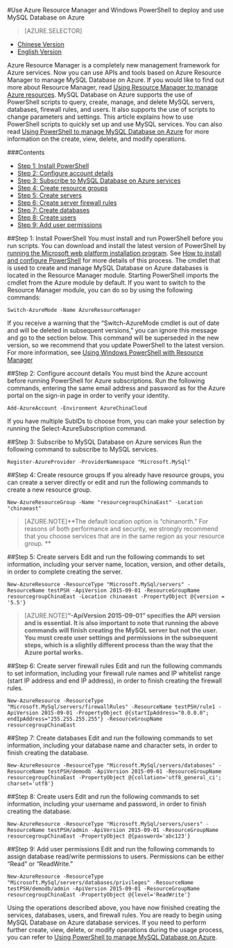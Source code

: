 <properties linkid="" urlDisplayName="" pageTitle="Use Azure Resource Manager and PowerShell to deploy and use MySQL Database on Azure – Microsoft Azure cloud" metakeywords="Azure Cloud, technical documentation, documents and resources, MySQL, database, beginner’s guide, Azure MySQL, MySQL PaaS, Azure MySQL PaaS, Azure MySQL Service, Azure RDS" description="This article explains how to use Azure PowerShell scripts to quickly set up and use MySQL services." metaCanonical="" services="MySQL" documentationCenter="Services" title="" authors="sofia" solutions="" manager="" editor="" />

<tags ms.service="mysql" ms.date="" wacn.date="12/28/2015"/>

#Use Azure Resource Manager and Windows PowerShell to deploy and use MySQL Database on Azure
> [AZURE.SELECTOR]
- [Chinese Version](/documentation/articles/mysql-database-etoe-powershell)
- [English Version](/documentation/articles/mysql-database-enus-etoe-powershell)

Azure Resource Manager is a completely new management framework for Azure services. Now you can use APIs and tools based on Azure Resource Manager to manage MySQL Database on Azure. If you would like to find out more about Resource Manager, read [Using Resource Manager to manage Azure resources](/documentation/articles/azure-preview-portal-using-resource-groups). MySQL Database on Azure supports the use of PowerShell scripts to query, create, manage, and delete MySQL servers, databases, firewall rules, and users. It also supports the use of scripts to change parameters and settings. This article explains how to use PowerShell scripts to quickly set up and use MySQL services. You can also read [Using PowerShell to manage MySQL Database on Azure](/documentation/articles/mysql-database-commandlines) for more information on the create, view, delete, and modify operations.

###Contents
- [Step 1: Install PowerShell](#step1)
- [Step 2: Configure account details](#step2)
- [Step 3: Subscribe to MySQL Database on Azure services](#step3)
- [Step 4: Create resource groups](#step4)
- [Step 5: Create servers](#step5)
- [Step 6: Create server firewall rules](#step6)
- [Step 7: Create databases](#step7)
- [Step 8: Create users](#step8)
- [Step 9: Add user permissions](#step9)

##<a id="step1"></a>Step 1: Install PowerShell
You must install and run PowerShell before you run scripts. You can download and install the latest version of PowerShell by [running the Microsoft web platform installation program](http://go.microsoft.com/fwlink/p/?linkid=320376&clcid=0x409). See [How to install and configure PowerShell](/documentation/articles/powershell-install-configure) for more details of this process. The cmdlet that is used to create and manage MySQL Database on Azure databases is located in the Resource Manager module. Starting PowerShell imports the cmdlet from the Azure module by default. If you want to switch to the Resource Manager module, you can do so by using the following commands:

```
Switch-AzureMode -Name AzureResourceManager
```

If you receive a warning that the “Switch-AzureMode cmdlet is out of date and will be deleted in subsequent versions,” you can ignore this message and go to the section below. This command will be superseded in the new version, so we recommend that you update PowerShell to the latest version. For more information, see [Using Windows PowerShell with Resource Manager](/documentation/articles/powershell-azure-resource-manager)

##<a id="step2"></a>Step 2: Configure account details
You must bind the Azure account before running PowerShell for Azure subscriptions. Run the following commands, entering the same email address and password as for the Azure portal on the sign-in page in order to verify your identity.

```
Add-AzureAccount -Environment AzureChinaCloud 
```

If you have multiple SubIDs to choose from, you can make your selection by running the Select-AzureSubscription command.

##<a id="step3"></a>Step 3: Subscribe to MySQL Database on Azure services
Run the following command to subscribe to MySQL services.

```
Register-AzureProvider -ProviderNamespace "Microsoft.MySql"
```

##<a id="step4"></a>Step 4: Create resource groups
If you already have resource groups, you can create a server directly or edit and run the following commands to create a new resource group.

```
New-AzureResourceGroup -Name "resourcegroupChinaEast" -Location "chinaeast"
```

>[AZURE.NOTE]**The default location option is “chinanorth.” For reasons of both performance and security, we strongly recommend that you choose services that are in the same region as your resource group. **

##<a id="step5"></a>Step 5: Create servers
Edit and run the following commands to set information, including your server name, location, version, and other details, in order to complete creating the server.

```
New-AzureResource -ResourceType "Microsoft.MySql/servers" -ResourceName testPSH -ApiVersion 2015-09-01 -ResourceGroupName resourcegroupChinaEast -Location chinaeast -PropertyObject @{version = '5.5'} 
```

>[AZURE.NOTE]**“-ApiVersion 2015-09-01” specifies the API version and is essential. It is also important to note that running the above commands will finish creating the MySQL server but not the user. You must create user settings and permissions in the subsequent steps, which is a slightly different process than the way that the Azure portal works.**

##<a id="step6"></a>Step 6: Create server firewall rules
Edit and run the following commands to set information, including your firewall rule names and IP whitelist range (start IP address and end IP address), in order to finish creating the firewall rules.

```
New-AzureResource -ResourceType "Microsoft.MySql/servers/firewallRules" -ResourceName testPSH/rule1 -ApiVersion 2015-09-01 -PropertyObject @{startIpAddress="0.0.0.0"; endIpAddress="255.255.255.255"} -ResourceGroupName resourcegroupChinaEast
```

##<a id="step7"></a>Step 7: Create databases
Edit and run the following commands to set information, including your database name and character sets, in order to finish creating the database.

```
New-AzureResource -ResourceType "Microsoft.MySql/servers/databases" -ResourceName testPSH/demodb -ApiVersion 2015-09-01 -ResourceGroupName resourcegroupChinaEast -PropertyObject @{collation='utf8_general_ci'; charset='utf8'}
```

##<a id="step8"></a>Step 8: Create users
Edit and run the following commands to set information, including your username and password, in order to finish creating the database.

```
New-AzureResource -ResourceType "Microsoft.MySql/servers/users" -ResourceName testPSH/admin -ApiVersion 2015-09-01 -ResourceGroupName resourcegroupChinaEast -PropertyObject @{password='abc123'}
```

##<a id="step9"></a>Step 9: Add user permissions
Edit and run the following commands to assign database read/write permissions to users. Permissions can be either “Read” or “ReadWrite.”

```
New-AzureResource -ResourceType "Microsoft.MySql/servers/databases/privileges" -ResourceName testPSH/demodb/admin -ApiVersion 2015-09-01 -ResourceGroupName resourcegroupChinaEast -PropertyObject @{level='ReadWrite'}
```

Using the operations described above, you have now finished creating the services, databases, users, and firewall rules. You are ready to begin using MySQL Database on Azure database services. If you need to perform further create, view, delete, or modify operations during the usage process, you can refer to [Using PowerShell to manage MySQL Database on Azure](/documentation/articles/mysql-database-commandlines).



<!--HONumber=81-->